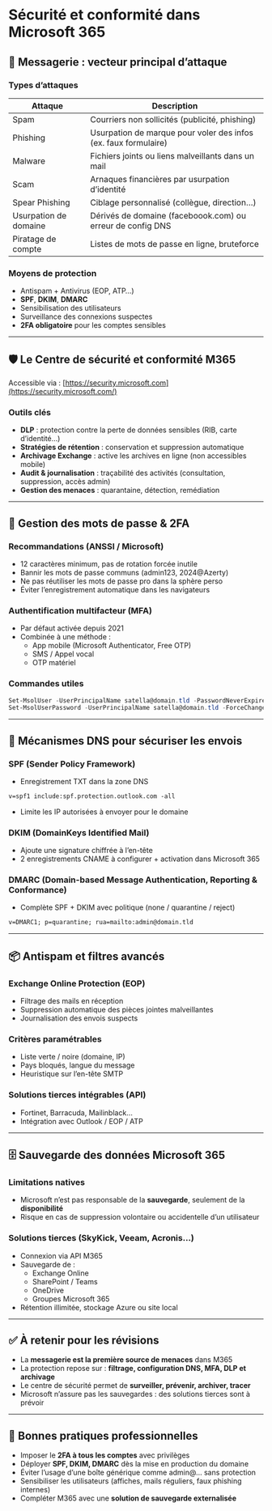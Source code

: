 # Sécurité et conformité dans Microsoft 365
## 📧 Messagerie : vecteur principal d’attaque

### Types d’attaques

|Attaque|Description|
|---|---|
|Spam|Courriers non sollicités (publicité, phishing)|
|Phishing|Usurpation de marque pour voler des infos (ex. faux formulaire)|
|Malware|Fichiers joints ou liens malveillants dans un mail|
|Scam|Arnaques financières par usurpation d’identité|
|Spear Phishing|Ciblage personnalisé (collègue, direction…)|
|Usurpation de domaine|Dérivés de domaine (faceboook.com) ou erreur de config DNS|
|Piratage de compte|Listes de mots de passe en ligne, bruteforce|

### Moyens de protection

- Antispam + Antivirus (EOP, ATP…)
- **SPF**, **DKIM**, **DMARC**
- Sensibilisation des utilisateurs
- Surveillance des connexions suspectes
- **2FA obligatoire** pour les comptes sensibles

---

## 🛡️ Le Centre de sécurité et conformité M365

Accessible via : [https://security.microsoft.com](https://security.microsoft.com/)

### Outils clés

- **DLP** : protection contre la perte de données sensibles (RIB, carte d’identité…)
- **Stratégies de rétention** : conservation et suppression automatique
- **Archivage Exchange** : active les archives en ligne (non accessibles mobile)
- **Audit & journalisation** : traçabilité des activités (consultation, suppression, accès admin)
- **Gestion des menaces** : quarantaine, détection, remédiation

---

## 🔐 Gestion des mots de passe & 2FA

### Recommandations (ANSSI / Microsoft)

- 12 caractères minimum, pas de rotation forcée inutile
- Bannir les mots de passe communs (admin123, 2024@Azerty)
- Ne pas réutiliser les mots de passe pro dans la sphère perso
- Éviter l’enregistrement automatique dans les navigateurs

### Authentification multifacteur (MFA)

- Par défaut activée depuis 2021
- Combinée à une méthode :
    - App mobile (Microsoft Authenticator, Free OTP)
    - SMS / Appel vocal
    - OTP matériel


### Commandes utiles

```powershell
Set-MsolUser -UserPrincipalName satella@domain.tld -PasswordNeverExpires $true
Set-MsolUserPassword -UserPrincipalName satella@domain.tld -ForceChangePassword $true
```

---

## 🧩 Mécanismes DNS pour sécuriser les envois

### SPF (Sender Policy Framework)

- Enregistrement TXT dans la zone DNS

```txt
v=spf1 include:spf.protection.outlook.com -all
```

- Limite les IP autorisées à envoyer pour le domaine

### DKIM (DomainKeys Identified Mail)

- Ajoute une signature chiffrée à l’en-tête
- 2 enregistrements CNAME à configurer + activation dans Microsoft 365

### DMARC (Domain-based Message Authentication, Reporting & Conformance)

- Complète SPF + DKIM avec politique (none / quarantine / reject)

```txt
v=DMARC1; p=quarantine; rua=mailto:admin@domain.tld
```

---

## 📦 Antispam et filtres avancés

### Exchange Online Protection (EOP)

- Filtrage des mails en réception
- Suppression automatique des pièces jointes malveillantes
- Journalisation des envois suspects

### Critères paramétrables

- Liste verte / noire (domaine, IP)
- Pays bloqués, langue du message
- Heuristique sur l’en-tête SMTP

### Solutions tierces intégrables (API)

- Fortinet, Barracuda, Mailinblack…
- Intégration avec Outlook / EOP / ATP

---

## 🗄️ Sauvegarde des données Microsoft 365

### Limitations natives

- Microsoft n’est pas responsable de la **sauvegarde**, seulement de la **disponibilité**
- Risque en cas de suppression volontaire ou accidentelle d’un utilisateur

### Solutions tierces (SkyKick, Veeam, Acronis…)

- Connexion via API M365
- Sauvegarde de :
    - Exchange Online
    - SharePoint / Teams
    - OneDrive
    - Groupes Microsoft 365
- Rétention illimitée, stockage Azure ou site local

---

## ✅ À retenir pour les révisions

- La **messagerie est la première source de menaces** dans M365
- La protection repose sur : **filtrage, configuration DNS, MFA, DLP et archivage**
- Le centre de sécurité permet de **surveiller, prévenir, archiver, tracer**
- Microsoft n’assure pas les sauvegardes : des solutions tierces sont à prévoir

---

## 📌 Bonnes pratiques professionnelles

- Imposer le **2FA à tous les comptes** avec privilèges
- Déployer **SPF, DKIM, DMARC** dès la mise en production du domaine
- Éviter l’usage d’une boîte générique comme admin@… sans protection
- Sensibiliser les utilisateurs (affiches, mails réguliers, faux phishing internes)
- Compléter M365 avec une **solution de sauvegarde externalisée**